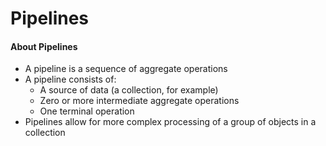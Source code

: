 # Pipelines

#### About Pipelines

* A pipeline is a sequence of aggregate operations
* A pipeline consists of:
  * A source of data \(a collection, for example\)
  * Zero or more intermediate aggregate operations
  * One terminal operation
* Pipelines allow for more complex processing of a group of objects in a collection

